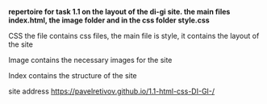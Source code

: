 <strong> repertoire for task 1.1 on the layout of the di-gi site. the main files index.html, the image folder and in the css folder style.css</strong>

CSS the file contains css files, the main file is style, it contains the layout of the site

Image contains the necessary images for the site

Index contains the structure of the site

site address https://pavelretivov.github.io/1.1-html-css-DI-GI-/
